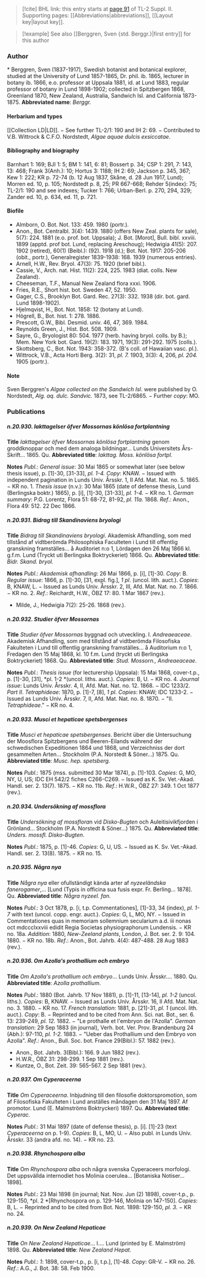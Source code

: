 > [!cite] BHL link: this entry starts at [page 91](https://www.biodiversitylibrary.org/page/33265288) of TL-2 Suppl. II.
> Supporting pages: [[Abbreviations|abbreviations]], [[Layout key|layout key]].

> [!example] See also [[Berggren, Sven {std. Berggr.}|first entry]] for this author

### Author

\* Berggren, Sven (1837-1917), Swedish botanist and botanical explorer, studied at the University of Lund 1857-1865, Dr. phil. ib. 1865, lecturer in botany ib. 1866, e.o. professor at Uppsala 1881, id. at Lund 1883, regular professor of botany in Lund 1898-1902; collected in Spitzbergen 1868, Greenland 1870, New Zealand, Australia, Sandwich Isl. and California 1873-1875. 
**Abbreviated name**: *Berggr.*

#### Herbarium and types

[[Collection LD|LD]]. − See further TL-2/1: 190 and IH 2: 69. − Contributed to V.B. Wittrock & C.F.O. Nordstedt, *Algae aquae dulcis exsiccatae*.

#### Bibliography and biography

Barnhart 1: 169; BJI 1: 5; BM 1: 141, 6: 81; Bossert p. 34; CSP 1: 291, 7: 143, 13: 468; Frank 3(Anh.): 10; Hortus 3: 1188; IH 2: 69; Jackson p. 345, 367; Kew 1: 222; KR p. 72-74 (b. 12 Aug 1837, Skåne, d. 28 Jun 1917, Lund); Morren ed. 10, p. 105; Nordstedt p. 8, 25; PR 667-668; Rehder 5(index): 75; TL-2/1: 190 and see indexes; Tucker 1: 766; Urban-Berl. p. 270, 294, 329; Zander ed. 10, p. 634, ed. 11, p. 721.

#### Biofile

- Almborn, O. Bot. Not. 133: 459. 1980 (portr.).
- Anon., Bot. Centralbl. 3(4): 1439. 1880 (offers New Zeal. plants for sale), 5(7): 224. 1881 (e.o. prof. bot. Uppsala); J. Bot. \[Morot\], Bull. bibl. xxviii. 1899 (apptd. prof bot. Lund, replacing Areschoug); Hedwigia 41(5): 207. 1902 (retired), 60(1) (Beibl.): (92). 1918 (d.); Bot. Not. 1917: 205-206 (obit., portr.), Generalregister 1839-1938: 168. 1939 (numerous entries).
- Arnell, H.W., Rev. Bryol. 47(3): 75. 1920 (brief bibl.).
- Cassie, V., Arch. nat. Hist. 11(2): 224, 225. 1983 (diat. colls. New Zealand).
- Cheeseman, T.F., Manual New Zealand flora xxxi. 1906.
- Fries, R.E., Short hist. bot. Sweden 47, 52. 1950.
- Gager, C.S., Brooklyn Bot. Gard. Rec. 27(3): 332. 1938 (dir. bot. gard. Lund 1898-1902).
- Hjelmqvist, H., Bot. Not. 1858: 12 (botany at Lund).
- Högrell, B., Bot. hist. 1: 278. 1886.
- Prescott, G.W., Bibl. Desmid. univ. 46, 47, 369. 1984.
- Reynolds Green, J., Hist. Bot. 508. 1909.
- Sayre, G., Bryologist 80: 504. 1977 (herb. having bryol. colls. by B.); Mem. New York bot. Gard. 19(2): 183. 1971, 19(3): 291-292. 1975 (colls.).
- Skottsberg, C., Bot. Not. 1943: 358-372. (B's coll. of Hawaiian vasc. pl.).
- Wittrock, V.B., Acta Horti Berg. 3(2): 31, *pl. 7.* 1903, 3(3): 4, 206, *pl. 204.* 1905 (portr.).

#### Note

Sven Berggren's *Algae collected on the Sandwich Isl*. were published by O. Nordstedt, *Alg. aq. dulc. Sandvic.* 1873, see TL-2/6865. − Further *copy*: MO.

### Publications

##### n.20.930. Iakttagelser öfver Mossornas könlösa fortplantning

**Title**
*Iakttagelser öfver Mossornas könlösa fortplantning* genom groddknoppar och med dem analoga bildningar... Lunds Universitets Års-Skrift... 1865. Qu.
**Abbreviated title**: *Iakttag. Moss. könlösa fortpl.*

**Notes**
*Publ*.: *General issue*: 30 Mai 1865 or somewhat later (see below thesis issue), p. \[1\]-30, \[31-33\], *pl. 1-4.* *Copy*: KNAW. − Issued with independent pagination in Lunds Univ. Årsskr. 1, II Afd. Mat. Nat. no. 5. 1865. − KR no. 1.
*Thesis issue* (n.v.): 30 Mai 1865 (date of defense thesis, Lund (Berlingska boktr.) 1865), p. \[i\], \[1\]-30, \[31-33\], *pl. 1-4.* − KR no. 1.
*German summary*: P.G. Lorentz, Flora 51: 68-72, 81-92, *pl. 11a.* 1868.
*Ref*.: Anon., Flora 49: 512. 22 Dec 1866.

##### n.20.931. Bidrag till Skandinaviens bryologi

**Title**
*Bidrag till Skandinaviens bryologi*. Akademisk Afhandling, som med tillstånd af vidtberömda Philosophiska Faculteten i Lund till offentlig granskning framställes... å Auditoriet n:o 1, Lördagen den 26 Maj 1866 kl. g.f.m. Lund (Tryckt uti Berlingska Boktryckeriet) 1866. Qu.
**Abbreviated title**: *Bidr. Skand. bryol.*

**Notes**
*Publ*.: *Akademisk afhandling*: 26 Mai 1866, p. \[i\], \[1\]-30. *Copy*: B.
*Regular issue*: 1866, p. \[1\]-30, \[31, expl. fig.\], *1 pl*. (uncol. lith. auct.). *Copies*: B, KNAW, L. − Issued as Lunds Univ. Årsskr. 2, III, Afd. Mat. Nat. no. 7. 1866. − KR no. 2.
*Ref*.: Reichardt, H.W., ÖBZ 17: 80. 1 Mar 1867 (rev.).
- Milde, J., Hedwigia 7(2): 25-26. 1868 (rev.).

##### n.20.932. Studier öfver Mossornas

**Title**
*Studier öfver Mossornas* byggnad och utveckling. I. *Andreaeaceae*. Akademisk Afhandling, som med tillstånd af vidtberömda Filosofiska Fakulteten i Lund till offentlig granskning framställes... å Auditorium n:o 1, Fredagen den 15 Maj 1868, kl. 10 f.m. Lund (tryckt uti Berlingska Boktryckeriet) 1868. Qu.
**Abbreviated title**: *Stud. Mossorn., Andreaeaceae*.

**Notes**
*Publ*.: *Thesis issue* (for lecturership Uppsala): 15 Mai 1868, cover-t.p., p. \[1\]-30, \[31\], *pl. 1-2 *(uncol. liths. auct.). *Copies*: B, U. − KR no. 4.
*Journal issue*: Lunds Univ. Årsskr. 4, II, Afd. Mat. Nat. no. 12. 1868. − IDC 1233/2.
*Part II*. *Tetraphideae*: 1870, p. \[1\]-7, \[8\], *1 pl. Copies*: KNAW; IDC 1233-2. − Issued as Lunds Univ. Årsskr. 7, II, Afd. Mat. Nat. no. 8. 1870. − "II. *Tetraphideae*." − KR no. 4.

##### n.20.933. Musci et hepaticae spetsbergenses

**Title**
*Musci et hepaticae spetsbergenses*. Bericht über die Untersuchung der Moosflora Spitzbergens und Beeren-Eilands während der schwedischen Expeditionen 1864 und 1868, und Verzeichniss der dort gesammelten Arten... Stockholm (P.A. Norstedt & Söner...) 1875. Qu.
**Abbreviated title**: *Musc. hep. spetsberg.*

**Notes**
*Publ*.: 1875 (mss. submitted 30 Mar 1874), p. \[1\]-103. *Copies*: G, MO, NY, U, US; IDC EH 542/2 fiches C266-C269. − Issued as K. Sv. Vet.-Akad. Handl. ser. 2. 13(7). 1875. − KR no. 11b.
*Ref*.: H.W.R., ÖBZ 27: 349. 1 Oct 1877 (rev.).

##### n.20.934. Undersökning af mossflora

**Title**
*Undersökning af mossflora*n vid *Disko-Bugten* och Auleitisivikfjorden i Grönland... Stockholm (P.A. Norstedt & Söner...) 1875. Qu.
**Abbreviated title**: *Unders. mossfl. Disko-Bugten*.

**Notes**
*Publ*.: 1875, p. \[1\]-46. *Copies*: G, U, US. − Issued as K. Sv. Vet.-Akad. Handl. ser. 2. 13(8). 1875. − KR no. 15.

##### n.20.935. Några nya

**Title**
*Några nya* eller ofullständigt kända arter af *nyzeeländska fanerogamer*,... \[Lund (Typis in officina sua fusis expr. Fr. Berling... 1878\]. Qu.
**Abbreviated title**: *Några nyzeel. fan.*

**Notes**
*Publ*.: 3 Oct 1878, p. \[i, t.p. Commentationes\], \[1\]-33, 34 (index), *pl. 1-7* with text (uncol. copp. engr. auct.). *Copies*: G, L, MO, NY. − Issued in Commentationes quas in memoriam sollemnium secularium a.d. iii nonas oct mdccclxxviii edidit Regia Societas physiographorum Lundensis. − KR no. 18a.
*Addition*: 1880, *New-Zeeland plants*, London, J. Bot. ser. 2. 9: 104. 1880. − KR no. 18b.
*Ref*.: Anon., Bot. Jahrb. 4(4): 487-488. 28 Aug 1883 (rev.).

##### n.20.936. Om Azolla's prothallium och embryo

**Title**
*Om Azolla's prothallium och embryo*... Lunds Univ. Årsskr.... 1880. Qu.
**Abbreviated title**: *Azolla prothallium*.

**Notes**
*Publ*.: 1880 (Bot. Jahrb. 17 Nov 1881), p. \[1\]-11, \[13-14\], *pl. 1-2* (uncol. liths.). *Copies*: B, KNAW. − Issued as Lunds Univ. Årsskr. 16, II Afd. Mat. Nat. no. 3. 1880. − KR no. 17.
*French translation*: 1881, p. \[21\]-31, *pl. 1* (uncol. lith. auct.). *Copy*: B. − Reprinted and to be cited from Ann. Sci. nat. Bot., ser. 6. 13: 239-249, *pl. 12.* 1882. − "Le prothalle et l'embryon de l'Azolla".
*German translation*: 29 Sep 1883 (in journal), Verh. bot. Ver. Prov. Brandenburg 24 (Abh.): 97-110, *pl. 1-2.* 1883. − "Ueber das Prothallium und den Embryo von Azolla".
*Ref*.: Anon., Bull. Soc. bot. France 29(Bibl.): 57. 1882 (rev.).
- Anon., Bot. Jahrb. 3(Bibl.): 166. 9 Jun 1882 (rev.).
- H.W.R., ÖBZ 31: 298-299. 1 Sep 1881 (rev.).
- Kuntze, O., Bot. Zeit. 39: 565-567. 2 Sep 1881 (rev.).

##### n.20.937. Om Cyperaceerna

**Title**
*Om Cyperaceerna*. Inbjudning till den filosofie doktorspromotion, som af Filosofiska Fakulteten i Lund anställes måndagen den 31 Maj 1897. Af promotor. Lund (E. Malmströms Boktryckeri) 1897. Qu.
**Abbreviated title**: *Cyperac.*

**Notes**
*Publ*.: 31 Mai 1897 (date of defense thesis), p. \[i\]. \[1\]-23 (text *Cyperaceerna* on p. 1-9). *Copies*: B, L, MO, U. − Also publ. in Lunds Univ. Årsskr. 33 (andra afd. no. 14). − KR no. 23.

##### n.20.938. Rhynchospora alba

**Title**
Om *Rhynchospora alba* och några svenska Cyperaceers morfologi. Det uppsvällda internodiet hos Molinia coerulea... \[Botaniska Notiser... 1898\].

**Notes**
*Publ*.: 23 Mai 1898 (in journal; Nat. Nov. Jun (2) 1898), cover-t.p., p. 129-150, *pl. 2 *\[Rhynchospora on p. 129-146, Molinia on 147-150\]. *Copies*: B, L. − Reprinted and to be cited from Bot. Not. 1898: 129-150, *pl. 3.* − KR no. 24.

##### n.20.939. On New Zealand Hepaticae

**Title**
*On New Zealand Hepaticae*... I.... Lund (printed by E. Malmström) 1898. Qu.
**Abbreviated title**: *New Zealand Hepat.*

**Notes**
*Publ*.: *1*: 1898, cover-t.p., p. \[i, t.p.\], \[1\]-48. *Copy*: GR-V. − KR no. 26.
*Ref*.: A.G., J. Bot. 38: 58. Feb 1900.

